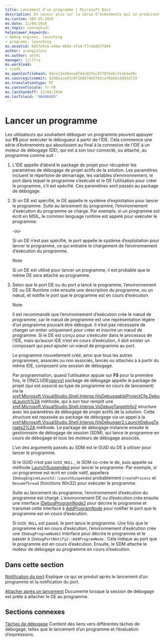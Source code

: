 ```yaml
---
title: Lancement d’un programme | Microsoft Docs
description: En savoir plus sur la série d’événements qui se produisent lorsque vous déboguez un programme à l’aide de la touche F5 pour exécuter le débogueur à partir de l’IDE.
ms.custom: SEO-VS-2020
ms.date: 11/04/2016
ms.topic: conceptual
helpviewer_keywords:
- debug engines, launching
- programs, launching
ms.assetid: 6857e9c6-e44a-468a-afa4-f7c4a0b77844
author: acangialosi
ms.author: anthc
manager: jillfra
ms.workload:
- vssdk
ms.openlocfilehash: 0dce13e49eeadf4dc02fec07707bebcfe164ed9c
ms.sourcegitcommit: 42981ace63c0f2b087de5703ca76b8dcdd93a719
ms.translationtype: MT
ms.contentlocale: fr-FR
ms.lasthandoff: 12/04/2020
ms.locfileid: "96606695"
---
```

# <a name="launch-a-program"></a>Lancer un programme
Les utilisateurs qui souhaitent déboguer un programme peuvent appuyer sur **F5** pour exécuter le débogueur à partir de l’IDE. Cela commence une série d’événements qui aboutissent au final à la connexion de l’IDE à un moteur de débogage (DE), qui est à son tour connecté, ou attaché, au programme comme suit :

1. L’IDE appelle d’abord le package de projet pour récupérer les paramètres de débogage de projet actifs de la solution. Les paramètres incluent le répertoire de démarrage, les variables d’environnement, le port dans lequel le programme s’exécute et le DE l’utilisation pour créer le programme, s’il est spécifié. Ces paramètres sont passés au package de débogage.

2. Si un DE est spécifié, le DE appelle le système d’exploitation pour lancer le programme. Suite au lancement du programme, l’environnement d’exécution du programme se charge. Par exemple, si un programme est écrit en MSIL, le common language runtime est appelé pour exécuter le programme.

    -ou-

    Si un DE n’est pas spécifié, le port appelle le système d’exploitation pour lancer le programme, ce qui entraîne le chargement de l’environnement d’exécution du programme.

   > [!NOTE]
   > Si un DE est utilisé pour lancer un programme, il est probable que le même DE sera attaché au programme.

3. Selon que le port DE ou du port a lancé le programme, l’environnement DE ou DE Runtime crée ensuite une description du programme, ou un nœud, et notifie le port que le programme est en cours d’exécution.

   > [!NOTE]
   > Il est recommandé que l’environnement d’exécution crée le nœud de programme, car le nœud de programme est une représentation légère d’un programme pouvant être débogué. Il n’est pas nécessaire de charger un entier uniquement pour créer et inscrire un nœud de programme. Si le DE est conçu pour s’exécuter dans le processus de l’IDE, mais qu’aucun IDE n’est en cours d’exécution, il doit exister un composant qui peut ajouter un nœud de programme au port.

   Le programme nouvellement créé, ainsi que tous les autres programmes, associés ou non associés, lancés ou attachés à à partir du même IDE, composent une session de débogage.

   Par programmation, quand l’utilisateur appuie sur **F5** pour la première fois, le [!INCLUDE[vsprvs](../../code-quality/includes/vsprvs_md.md)] package de débogage appelle le package de projet (qui est associé au type de programme en cours de lancement) via la <xref:Microsoft.VisualStudio.Shell.Interop.IVsDebuggableProjectCfg.DebugLaunch%2A> méthode, qui à son tour remplit une <xref:Microsoft.VisualStudio.Shell.Interop.VsDebugTargetInfo2> structure avec les paramètres de débogage de projet actifs de la solution. Cette structure est repassée au package de débogage via un appel à la <xref:Microsoft.VisualStudio.Shell.Interop.IVsDebugger2.LaunchDebugTargets2%2A> méthode. Le package de débogage instancie ensuite le gestionnaire de débogage de session (SDM), qui lance le programme en cours de débogage et tous les moteurs de débogage associés.

   L’un des arguments passés au SDM est le GUID du DE à utiliser pour lancer le programme.

   Si le GUID n’est pas `GUID_NULL` , le SDM co-crée le de, puis appelle sa méthode [LaunchSuspended](../../extensibility/debugger/reference/idebugenginelaunch2-launchsuspended.md) pour lancer le programme. Par exemple, si un programme est écrit en code natif, appellera `IDebugEngineLaunch2::LaunchSuspended` probablement `CreateProcess` et `ResumeThread` (fonctions Win32) pour exécuter le programme.

   Suite au lancement du programme, l’environnement d’exécution du programme est chargé. L’environnement DE ou d’exécution crée ensuite une interface [IDebugProgramNode2](../../extensibility/debugger/reference/idebugprogramnode2.md) pour décrire le programme et transmet cette interface à [AddProgramNode](../../extensibility/debugger/reference/idebugportnotify2-addprogramnode.md) pour notifier le port que le programme est en cours d’exécution.

   Si `GUID_NULL` est passé, le port lance le programme. Une fois que le programme est en cours d’exécution, l’environnement d’exécution crée une `IDebugProgramNode2` interface pour décrire le programme et le passer à `IDebugPortNotify2::AddProgramNode` . Cela indique au port que le programme est en cours d’exécution. Ensuite, le SDM attache le moteur de débogage au programme en cours d’exécution.

## <a name="in-this-section"></a>Dans cette section
 [Notification du port](../../extensibility/debugger/notifying-the-port.md) Explique ce qui se produit après le lancement d’un programme et la notification du port.

 [Attacher après un lancement](../../extensibility/debugger/attaching-after-a-launch.md) Documente lorsque la session de débogage est prête à attacher le DE au programme.

## <a name="related-sections"></a>Sections connexes
 [Tâches de débogage](../../extensibility/debugger/debugging-tasks.md) Contient des liens vers différentes tâches de débogage, telles que le lancement d’un programme et l’évaluation d’expressions.
